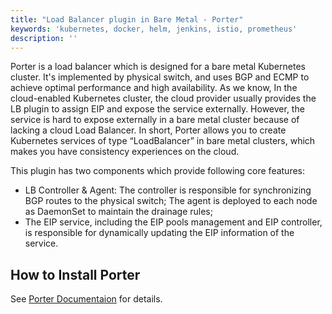 ```yaml
---
title: "Load Balancer plugin in Bare Metal - Porter"
keywords: 'kubernetes, docker, helm, jenkins, istio, prometheus'
description: ''
---
```


Porter is a load balancer which is designed for a bare metal Kubernetes cluster. It's implemented by physical switch, and uses BGP and ECMP to achieve optimal performance and high availability. As we know, In the cloud-enabled Kubernetes cluster, the cloud provider usually provides the LB plugin to assign EIP and expose the service externally. However, the service is hard to expose externally in a bare metal cluster because of lacking a cloud Load Balancer. In short, Porter allows you to create Kubernetes services of type “LoadBalancer” in bare metal clusters, which makes you have consistency experiences on the cloud.

This plugin has two components which provide following core features:

- LB Controller & Agent: The controller is responsible for synchronizing BGP routes to the physical switch; The agent is deployed to each node as DaemonSet to maintain the drainage rules;
- The EIP service, including the EIP pools management and EIP controller, is responsible for dynamically updating the EIP information of the service.

## How to Install Porter

See [Porter Documentaion](https://github.com/kubesphere/porter#porter) for details.
